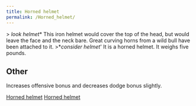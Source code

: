 ```yaml
---
title: Horned helmet
permalink: /Horned_helmet/
---
```


\> *look helmet**
This iron helmet would cover the top of the head, but would leave the
face
and the neck bare. Great curving horns from a wild bull have been
attached
to it.
\>**consider helmet*'
It is a horned helmet.
It weighs five pounds.

## Other

Increases offensive bonus and decreases dodge bonus slightly.

[Horned helmet](Category:_Metal_equipment "wikilink") [Horned
helmet](Category:_Head_items "wikilink")
